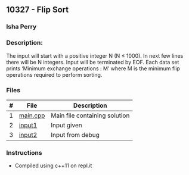 ## 10327 - Flip Sort
### Isha Perry
### Description:

The input will start with a positive integer N (N ≤ 1000). In next few lines there will be N integers.
Input will be terminated by EOF. Each data set prints ‘Minimum exchange operations : M’ where M is
the minimum flip operations required to perform sorting. 

### Files

|   #   | File                       | Description                              |
| :---: | -------------------------- | ---------------------------------------- |
|   1   | [main.cpp](./main.cpp)     | Main file containing solution            |
|   2   | [input1](./input1)         | Input given                              |
|   3   | [input2](./input2)         | Input from debug                         |


### Instructions

- Compiled using c++11 on repl.it
